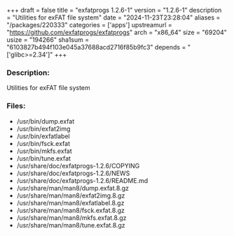 +++
draft = false
title = "exfatprogs 1.2.6-1"
version = "1.2.6-1"
description = "Utilities for exFAT file system"
date = "2024-11-23T23:28:04"
aliases = "/packages/220333"
categories = ['apps']
upstreamurl = "https://github.com/exfatprogs/exfatprogs"
arch = "x86_64"
size = "69204"
usize = "194266"
sha1sum = "6103827b494f103e045a37688acd2716f85b9fc3"
depends = "['glibc>=2.34']"
+++
### Description: 
Utilities for exFAT file system

### Files: 
* /usr/bin/dump.exfat
* /usr/bin/exfat2img
* /usr/bin/exfatlabel
* /usr/bin/fsck.exfat
* /usr/bin/mkfs.exfat
* /usr/bin/tune.exfat
* /usr/share/doc/exfatprogs-1.2.6/COPYING
* /usr/share/doc/exfatprogs-1.2.6/NEWS
* /usr/share/doc/exfatprogs-1.2.6/README.md
* /usr/share/man/man8/dump.exfat.8.gz
* /usr/share/man/man8/exfat2img.8.gz
* /usr/share/man/man8/exfatlabel.8.gz
* /usr/share/man/man8/fsck.exfat.8.gz
* /usr/share/man/man8/mkfs.exfat.8.gz
* /usr/share/man/man8/tune.exfat.8.gz
